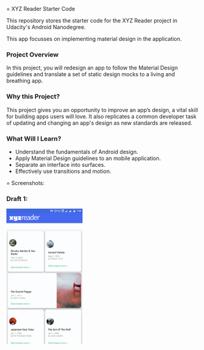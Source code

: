 = XYZ Reader Starter Code

This repository stores the starter code for the XYZ Reader project in Udacity's Android Nanodegree.

This app focusses on implementing material design in the application.


### Project Overview
In this project, you will redesign an app to follow the Material Design guidelines and translate a set of static design mocks to a living and breathing app.

### Why this Project?
This project gives you an opportunity to improve an app’s design, a vital skill for building apps users will love. It also replicates a common developer task of updating and changing an app's design as new standards are released.

### What Will I Learn?
* Understand the fundamentals of Android design.
* Apply Material Design guidelines to an mobile application.
* Separate an interface into surfaces.
* Effectively use transitions and motion.

= Screenshots: 

### Draft 1:

<img src="https://github.com/DhruvamSharma/Udacity-XYZReader-AND/blob/master/screenshots/Screenshot_20181017-195006.png" width = 200>
